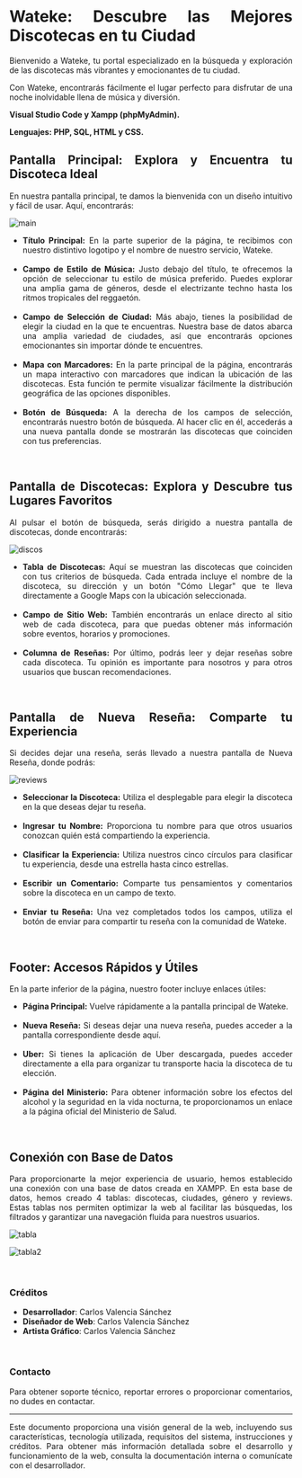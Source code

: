 <div align="justify">
        <h1 align="justify">Wateke: Descubre las Mejores Discotecas en tu Ciudad</h1>
        <p align="justify">Bienvenido a Wateke, tu portal especializado en la búsqueda y exploración de las discotecas más vibrantes y emocionantes de tu ciudad.</p>
        <p align="justify">Con Wateke, encontrarás fácilmente el lugar perfecto para disfrutar de una noche inolvidable llena de música y diversión.</p>
        <p align="justify"> <strong>Visual Studio Code y Xampp (phpMyAdmin).</strong></p>
        <p align="justify"> <strong>Lenguajes: PHP, SQL, HTML y CSS.</strong></p>
        <h2 align="justify">Pantalla Principal: Explora y Encuentra tu Discoteca Ideal</h2>
        <p align="justify">En nuestra pantalla principal, te damos la bienvenida con un diseño intuitivo y fácil de usar. Aquí, encontrarás:</p>

![main](https://github.com/valen28030/Wateke/assets/167770750/17faa48f-de12-440f-a74c-4ddbe1471ee9)
        <ul align="justify">
            <li align="justify"><strong align="justify">Título Principal:</strong> En la parte superior de la página, te recibimos con nuestro distintivo logotipo y el nombre de nuestro servicio, Wateke.</li>
            &nbsp;
          <li align="justify"><strong align="justify">Campo de Estilo de Música:</strong> Justo debajo del título, te ofrecemos la opción de seleccionar tu estilo de música preferido. Puedes explorar una amplia gama de géneros, desde el electrizante techno hasta los ritmos tropicales del reggaetón.</li>
            &nbsp;
          <li align="justify"><strong align="justify">Campo de Selección de Ciudad:</strong> Más abajo, tienes la posibilidad de elegir la ciudad en la que te encuentras. Nuestra base de datos abarca una amplia variedad de ciudades, así que encontrarás opciones emocionantes sin importar dónde te encuentres.</li>
            &nbsp;
          <li align="justify"><strong align="justify">Mapa con Marcadores:</strong> En la parte principal de la página, encontrarás un mapa interactivo con marcadores que indican la ubicación de las discotecas. Esta función te permite visualizar fácilmente la distribución geográfica de las opciones disponibles.</li>
            &nbsp;
          <li align="justify"><strong align="justify">Botón de Búsqueda:</strong> A la derecha de los campos de selección, encontrarás nuestro botón de búsqueda. Al hacer clic en él, accederás a una nueva pantalla donde se mostrarán las discotecas que coinciden con tus preferencias.</li>
        </ul>
                    &nbsp;
        <h2 align="justify">Pantalla de Discotecas: Explora y Descubre tus Lugares Favoritos</h2>
        <p align="justify">Al pulsar el botón de búsqueda, serás dirigido a nuestra pantalla de discotecas, donde encontrarás:</p>

![discos](https://github.com/valen28030/Wateke/assets/167770750/1296fd5b-346e-4f33-a57f-d74e37f4139f)
        <ul align="justify">
            <li align="justify"><strong align="justify">Tabla de Discotecas:</strong> Aquí se muestran las discotecas que coinciden con tus criterios de búsqueda. Cada entrada incluye el nombre de la discoteca, su dirección y un botón "Cómo Llegar" que te lleva directamente a Google Maps con la ubicación seleccionada.</li>
                        &nbsp;
            <li align="justify"><strong align="justify">Campo de Sitio Web:</strong> También encontrarás un enlace directo al sitio web de cada discoteca, para que puedas obtener más información sobre eventos, horarios y promociones.</li>
                        &nbsp;
            <li align="justify"><strong align="justify">Columna de Reseñas:</strong> Por último, podrás leer y dejar reseñas sobre cada discoteca. Tu opinión es importante para nosotros y para otros usuarios que buscan recomendaciones.</li>
        </ul>
                    &nbsp;
<h2 align="justify">Pantalla de Nueva Reseña: Comparte tu Experiencia</h2>
        <p align="justify">Si decides dejar una reseña, serás llevado a nuestra pantalla de Nueva Reseña, donde podrás:</p>
        
![reviews](https://github.com/valen28030/Wateke/assets/167770750/8de50057-400f-49a1-bdc6-80d4a0399826)
        <ul align="justify">
            <li align="justify"><strong align="justify">Seleccionar la Discoteca:</strong> Utiliza el desplegable para elegir la discoteca en la que deseas dejar tu reseña.</li>
                                    &nbsp;
            <li align="justify"><strong align="justify">Ingresar tu Nombre:</strong> Proporciona tu nombre para que otros usuarios conozcan quién está compartiendo la experiencia.</li>
                                   &nbsp;
            <li align="justify"><strong align="justify">Clasificar la Experiencia:</strong> Utiliza nuestros cinco círculos para clasificar tu experiencia, desde una estrella hasta cinco estrellas.</li>
                                   &nbsp;
            <li align="justify"><strong align="justify">Escribir un Comentario:</strong> Comparte tus pensamientos y comentarios sobre la discoteca en un campo de texto.</li>
                                   &nbsp;
            <li align="justify"><strong align="justify">Enviar tu Reseña:</strong> Una vez completados todos los campos, utiliza el botón de enviar para compartir tu reseña con la comunidad de Wateke.</li>
        </ul>
                                &nbsp; 
<h2 align="justify">Footer: Accesos Rápidos y Útiles</h2>
        <p align="justify">En la parte inferior de la página, nuestro footer incluye enlaces útiles:</p>
        <ul align="justify">
            <li align="justify"><strong align="justify">Página Principal:</strong> Vuelve rápidamente a la pantalla principal de Wateke.</li>
            &nbsp;  <li align="justify"><strong align="justify">Nueva Reseña:</strong> Si deseas dejar una nueva reseña, puedes acceder a la pantalla correspondiente desde aquí.</li>
            &nbsp;  <li align="justify"><strong align="justify">Uber:</strong> Si tienes la aplicación de Uber descargada, puedes acceder directamente a ella para organizar tu transporte hacia la discoteca de tu elección.</li>
            &nbsp;  <li align="justify"><strong align="justify">Página del Ministerio:</strong> Para obtener información sobre los efectos del alcohol y la seguridad en la vida nocturna, te proporcionamos un enlace a la página oficial del Ministerio de Salud.</li>
        </ul>
         &nbsp;  <h2 align="justify">Conexión con Base de Datos</h2>
        <p align="justify">Para proporcionarte la mejor experiencia de usuario, hemos establecido una conexión con una base de datos creada en XAMPP. En esta base de datos, hemos creado 4 tablas: discotecas, ciudades, género y reviews. Estas tablas nos permiten optimizar la web al facilitar las búsquedas, los filtrados y garantizar una navegación fluida para nuestros usuarios.</p>
        
![tabla](https://github.com/valen28030/Wateke/assets/167770750/f108b4b9-9fcf-4bab-9e53-f902e1fa64c7)

![tabla2](https://github.com/valen28030/Wateke/assets/167770750/92c77ce8-159a-484b-b5e6-424c8c1e61fa)
    </div>

&nbsp;
<h3 align="justify">Créditos</h3>

- **Desarrollador**: Carlos Valencia Sánchez
- **Diseñador de Web**: Carlos Valencia Sánchez
- **Artista Gráfico**: Carlos Valencia Sánchez

&nbsp;
<h3 align="justify">Contacto</h3>

<p align="justify">Para obtener soporte técnico, reportar errores o proporcionar comentarios, no dudes en contactar.</p>

---
<p align="justify">Este documento proporciona una visión general de la web, incluyendo sus características, tecnología utilizada, requisitos del sistema, instrucciones y créditos. Para obtener más información detallada sobre el desarrollo y funcionamiento de la web, consulta la documentación interna o comunícate con el desarrollador.</p>


